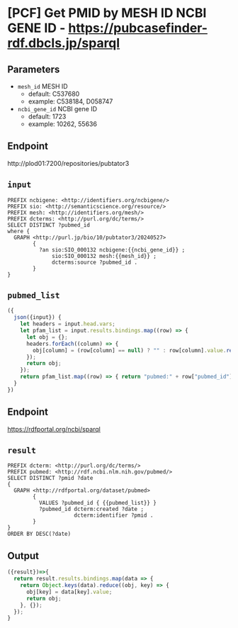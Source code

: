 # [PCF] Get PMID by MESH ID NCBI GENE ID - https://pubcasefinder-rdf.dbcls.jp/sparql
## Parameters
* `mesh_id` MESH ID
  * default: C537680
  * example: C538184, D058747
* `ncbi_gene_id` NCBI gene ID
  * default: 1723
  * example: 10262, 55636
  
## Endpoint
http://plod01:7200/repositories/pubtator3

## `input` 
```sparql
PREFIX ncbigene: <http://identifiers.org/ncbigene/>
PREFIX sio: <http://semanticscience.org/resource/>
PREFIX mesh: <http://identifiers.org/mesh/>
PREFIX dcterms: <http://purl.org/dc/terms/>
SELECT DISTINCT ?pubmed_id
where {
  GRAPH <http://purl.jp/bio/10/pubtator3/20240527>
        {
          ?an sio:SIO_000132 ncbigene:{{ncbi_gene_id}} ;
        	  sio:SIO_000132 mesh:{{mesh_id}} ;
			  dcterms:source ?pubmed_id .
        }
}
```

## `pubmed_list`
```javascript
({
  json({input}) {
    let headers = input.head.vars;
    let pfam_list = input.results.bindings.map((row) => {
      let obj = {};
      headers.forEach((column) => {
        obj[column] = (row[column] == null) ? "" : row[column].value.replace('http://rdf.ncbi.nlm.nih.gov/pubmed/', '');
      });
      return obj;
    });
    return pfam_list.map((row) => { return "pubmed:" + row["pubmed_id"] }).join(" ");
  }
})
```
## Endpoint
https://rdfportal.org/ncbi/sparql

## `result` 
```sparql
PREFIX dcterm: <http://purl.org/dc/terms/>
PREFIX pubmed: <http://rdf.ncbi.nlm.nih.gov/pubmed/>
SELECT DISTINCT ?pmid ?date
{
  GRAPH <http://rdfportal.org/dataset/pubmed>
        {
          VALUES ?pubmed_id { {{pubmed_list}} }
          ?pubmed_id dcterm:created ?date ;
                     dcterm:identifier ?pmid .
        }
}
ORDER BY DESC(?date)
```

## Output
```javascript
({result})=>{ 
  return result.results.bindings.map(data => {
    return Object.keys(data).reduce((obj, key) => {
      obj[key] = data[key].value;
      return obj;
    }, {});
  });
}
```